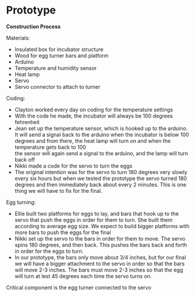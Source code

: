 Prototype
=========

**Construction Process**

  Materials: 
 
* Insulated box for incubator structure 
* Wood for egg turner bars and platform 
* Arduino 
* Temperature and humidity sensor 
* Heat lamp 
* Servo 
* Servo connector to attach to turner

 Coding: 
 
* Clayton worked every day on coding for the temperature settings 
* With the code he made, the incubator will always be 100 degrees fehrenheit
* Jean set up the temperature sensor, which is hooked up to the arduino. It will send a signal back to the arduino when the incubator is below 100 degrees and from there, the heat lamp will turn on and when the temperature gets back to 100  
the sensor will again send a signal to the arduino, and the lamp will turn back off 
* Nikki made a code for the servo to turn the eggs 
* The original intention was for the servo to turn 180 degrees very slowly every six hours but when we tested the prototype 
the servo turned 180 degrees and then immediately back about every 2 minutes. This is one thing we will have to fix for the 
final. 

 Egg turning:
 
* Ellie built two platforms for eggs to lay, and bars that hook up to the servo that push the eggs in order for them
to turn. She built them according to average egg size. We expect to build bigger platforms with more bars to push the eggs for
the final 
* Nikki set up the servo to the bars in order for them to move. The servo spins 180 degrees, and then back. This pushes 
the bars back and forth in order for the eggs to turn. 
* In our prototype, the bars only move about 3/4 inches, but for our final we will have a bigger attachment to the servo in order so that the bars will move 2-3 inches. The bars must move 2-3 inches so 
that the egg will turn at lest 45 degrees each time the servo turns on. 


 Critical component is the egg turner connected to the servo
